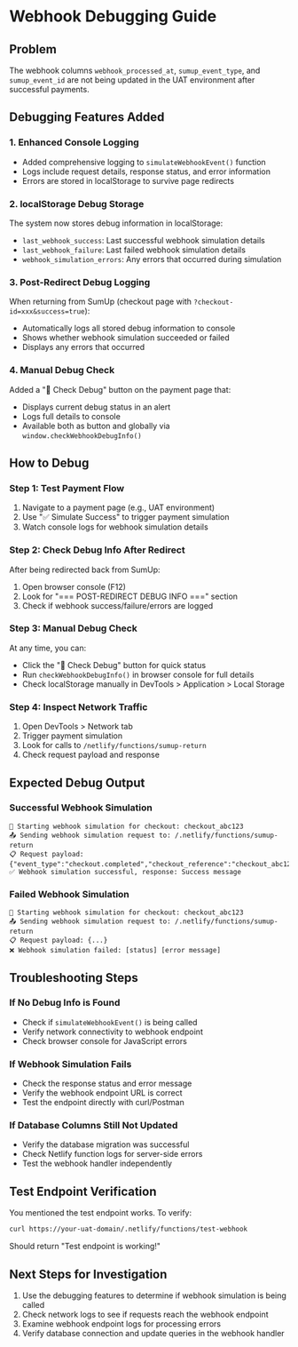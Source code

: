 # Webhook Debugging Guide

## Problem
The webhook columns `webhook_processed_at`, `sumup_event_type`, and `sumup_event_id` are not being updated in the UAT environment after successful payments.

## Debugging Features Added

### 1. Enhanced Console Logging
- Added comprehensive logging to `simulateWebhookEvent()` function
- Logs include request details, response status, and error information
- Errors are stored in localStorage to survive page redirects

### 2. localStorage Debug Storage
The system now stores debug information in localStorage:
- `last_webhook_success`: Last successful webhook simulation details
- `last_webhook_failure`: Last failed webhook simulation details  
- `webhook_simulation_errors`: Any errors that occurred during simulation

### 3. Post-Redirect Debug Logging
When returning from SumUp (checkout page with `?checkout-id=xxx&success=true`):
- Automatically logs all stored debug information to console
- Shows whether webhook simulation succeeded or failed
- Displays any errors that occurred

### 4. Manual Debug Check
Added a "🐛 Check Debug" button on the payment page that:
- Displays current debug status in an alert
- Logs full details to console
- Available both as button and globally via `window.checkWebhookDebugInfo()`

## How to Debug

### Step 1: Test Payment Flow
1. Navigate to a payment page (e.g., UAT environment)
2. Use "✅ Simulate Success" to trigger payment simulation
3. Watch console logs for webhook simulation details

### Step 2: Check Debug Info After Redirect
After being redirected back from SumUp:
1. Open browser console (F12)
2. Look for "=== POST-REDIRECT DEBUG INFO ===" section
3. Check if webhook success/failure/errors are logged

### Step 3: Manual Debug Check
At any time, you can:
- Click the "🐛 Check Debug" button for quick status
- Run `checkWebhookDebugInfo()` in browser console for full details
- Check localStorage manually in DevTools > Application > Local Storage

### Step 4: Inspect Network Traffic
1. Open DevTools > Network tab
2. Trigger payment simulation
3. Look for calls to `/netlify/functions/sumup-return`
4. Check request payload and response

## Expected Debug Output

### Successful Webhook Simulation
```
🔄 Starting webhook simulation for checkout: checkout_abc123
📤 Sending webhook simulation request to: /.netlify/functions/sumup-return
📋 Request payload: {"event_type":"checkout.completed","checkout_reference":"checkout_abc123",...}
✅ Webhook simulation successful, response: Success message
```

### Failed Webhook Simulation  
```
🔄 Starting webhook simulation for checkout: checkout_abc123
📤 Sending webhook simulation request to: /.netlify/functions/sumup-return
📋 Request payload: {...}
❌ Webhook simulation failed: [status] [error message]
```

## Troubleshooting Steps

### If No Debug Info is Found
- Check if `simulateWebhookEvent()` is being called
- Verify network connectivity to webhook endpoint  
- Check browser console for JavaScript errors

### If Webhook Simulation Fails
- Check the response status and error message
- Verify the webhook endpoint URL is correct
- Test the endpoint directly with curl/Postman

### If Database Columns Still Not Updated
- Verify the database migration was successful
- Check Netlify function logs for server-side errors
- Test the webhook handler independently

## Test Endpoint Verification
You mentioned the test endpoint works. To verify:
```bash
curl https://your-uat-domain/.netlify/functions/test-webhook
```
Should return "Test endpoint is working!"

## Next Steps for Investigation
1. Use the debugging features to determine if webhook simulation is being called
2. Check network logs to see if requests reach the webhook endpoint  
3. Examine webhook endpoint logs for processing errors
4. Verify database connection and update queries in the webhook handler
